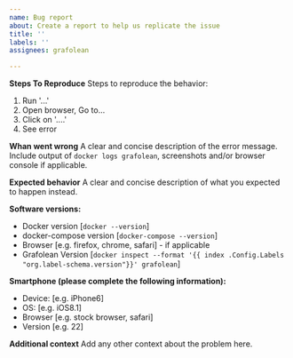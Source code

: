 ```yaml
---
name: Bug report
about: Create a report to help us replicate the issue
title: ''
labels: ''
assignees: grafolean

---
```


**Steps To Reproduce**
Steps to reproduce the behavior:
1. Run '...'
2. Open browser, Go to...
3. Click on '....'
4. See error

**Whan went wrong**
A clear and concise description of the error message. Include output of `docker logs grafolean`, screenshots and/or browser console if applicable.

**Expected behavior**
A clear and concise description of what you expected to happen instead.

**Software versions:**
 - Docker version [`docker --version`]
 - docker-compose version [`docker-compose --version`]
 - Browser [e.g. firefox, chrome, safari] - if applicable
 - Grafolean Version [`docker inspect --format '{{ index .Config.Labels "org.label-schema.version"}}' grafolean`]

**Smartphone (please complete the following information):**
 - Device: [e.g. iPhone6]
 - OS: [e.g. iOS8.1]
 - Browser [e.g. stock browser, safari]
 - Version [e.g. 22]

**Additional context**
Add any other context about the problem here.
